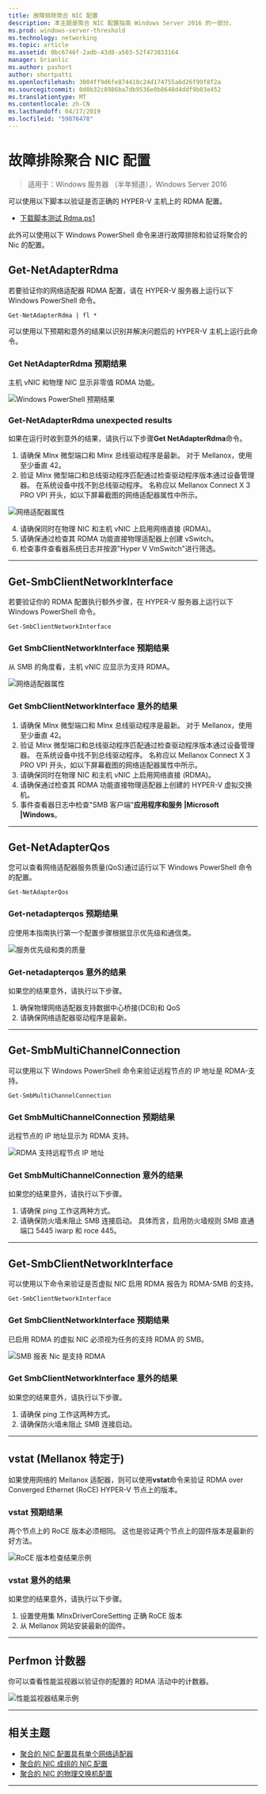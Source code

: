 ```yaml
---
title: 故障排除聚合 NIC 配置
description: 本主题是聚合 NIC 配置指南 Windows Server 2016 的一部分。
ms.prod: windows-server-threshold
ms.technology: networking
ms.topic: article
ms.assetid: 0bc6746f-2adb-43d8-a503-52f473833164
manager: brianlic
ms.author: pashort
author: shortpatti
ms.openlocfilehash: 3004ff9d6fe874410c24d174755a6d26f99f8f2a
ms.sourcegitcommit: 0d0b32c8986ba7db9536e0b8648d4ddf9b03e452
ms.translationtype: MT
ms.contentlocale: zh-CN
ms.lasthandoff: 04/17/2019
ms.locfileid: "59876478"
---
```

# <a name="troubleshooting-converged-nic-configurations"></a>故障排除聚合 NIC 配置

>适用于：Windows 服务器 （半年频道），Windows Server 2016

可以使用以下脚本以验证是否正确的 HYPER-V 主机上的 RDMA 配置。

- [下载脚本测试 Rdma.ps1](https://github.com/Microsoft/SDN/blob/master/Diagnostics/Test-Rdma.ps1)

此外可以使用以下 Windows PowerShell 命令来进行故障排除和验证将聚合的 Nic 的配置。

## <a name="get-netadapterrdma"></a>Get-NetAdapterRdma

若要验证你的网络适配器 RDMA 配置，请在 HYPER-V 服务器上运行以下 Windows PowerShell 命令。

    
    Get-NetAdapterRdma | fl *
    

可以使用以下预期和意外的结果以识别并解决问题后的 HYPER-V 主机上运行此命令。

### <a name="get-netadapterrdma-expected-results"></a>Get NetAdapterRdma 预期结果

主机 vNIC 和物理 NIC 显示非零值 RDMA 功能。

![Windows PowerShell 预期结果](../../media/Converged-NIC/CNIC-Troubleshooting/cnic-tshoot-01.jpg)

### <a name="get-netadapterrdma-unexpected-results"></a>Get-NetAdapterRdma unexpected results

如果在运行时收到意外的结果，请执行以下步骤**Get NetAdapterRdma**命令。

1. 请确保 Mlnx 微型端口和 Mlnx 总线驱动程序是最新。 对于 Mellanox，使用至少垂直 42。 
2. 验证 Mlnx 微型端口和总线驱动程序匹配通过检查驱动程序版本通过设备管理器。 在系统设备中找不到总线驱动程序。 名称应以 Mellanox Connect X 3 PRO VPI 开头，如以下屏幕截图的网络适配器属性中所示。

![网络适配器属性](../../media/Converged-NIC/CNIC-Troubleshooting/cnic-tshoot-02.jpg)

4. 请确保同时在物理 NIC 和主机 vNIC 上启用网络直接 (RDMA)。
5. 请确保通过检查其 RDMA 功能直接物理适配器上创建 vSwitch。
6. 检查事件查看器系统日志并按源"Hyper V VmSwitch"进行筛选。

--- 

## <a name="get-smbclientnetworkinterface"></a>Get-SmbClientNetworkInterface

若要验证你的 RDMA 配置执行额外步骤，在 HYPER-V 服务器上运行以下 Windows PowerShell 命令。


    Get-SmbClientNetworkInterface

### <a name="get-smbclientnetworkinterface-expected-results"></a>Get SmbClientNetworkInterface 预期结果

从 SMB 的角度看，主机 vNIC 应显示为支持 RDMA。

![网络适配器属性](../../media/Converged-NIC/CNIC-Troubleshooting/cnic-tshoot-03.jpg)


### <a name="get-smbclientnetworkinterface-unexpected-results"></a>Get SmbClientNetworkInterface 意外的结果

1. 请确保 Mlnx 微型端口和 Mlnx 总线驱动程序是最新。 对于 Mellanox，使用至少垂直 42。 
2. 验证 Mlnx 微型端口和总线驱动程序匹配通过检查驱动程序版本通过设备管理器。 在系统设备中找不到总线驱动程序。 名称应以 Mellanox Connect X 3 PRO VPI 开头，如以下屏幕截图的网络适配器属性中所示。
3. 请确保同时在物理 NIC 和主机 vNIC 上启用网络直接 (RDMA)。
4. 请确保通过检查其 RDMA 功能直接物理适配器上创建的 HYPER-V 虚拟交换机。
5. 事件查看器日志中检查"SMB 客户端"**应用程序和服务 |Microsoft |Windows**。

--- 

## <a name="get-netadapterqos"></a>Get-NetAdapterQos

您可以查看网络适配器服务质量\(QoS\)通过运行以下 Windows PowerShell 命令的配置。

    Get-NetAdapterQos

### <a name="get-netadapterqos-expected-results"></a>Get-netadapterqos 预期结果

应使用本指南执行第一个配置步骤根据显示优先级和通信类。

![服务优先级和类的质量](../../media/Converged-NIC/CNIC-Troubleshooting/cnic-tshoot-04.jpg)

### <a name="get-netadapterqos-unexpected-results"></a>Get-netadapterqos 意外的结果

如果您的结果意外，请执行以下步骤。

1. 确保物理网络适配器支持数据中心桥接\(DCB\)和 QoS
2. 请确保网络适配器驱动程序是最新。

--- 

## <a name="get-smbmultichannelconnection"></a>Get-SmbMultiChannelConnection

可以使用以下 Windows PowerShell 命令来验证远程节点的 IP 地址是 RDMA\-支持。

    Get-SmbMultiChannelConnection


### <a name="get-smbmultichannelconnection-expected-results"></a>Get SmbMultiChannelConnection 预期结果

远程节点的 IP 地址显示为 RDMA 支持。

![RDMA 支持远程节点 IP 地址](../../media/Converged-NIC/CNIC-Troubleshooting/cnic-tshoot-05.jpg)

### <a name="get-smbmultichannelconnection-unexpected-results"></a>Get SmbMultiChannelConnection 意外的结果

如果您的结果意外，请执行以下步骤。

1. 请确保 ping 工作这两种方式。
2. 请确保防火墙未阻止 SMB 连接启动。 具体而言，启用防火墙规则 SMB 直通端口 5445 iwarp 和 roce 445。

--- 

## <a name="get-smbclientnetworkinterface"></a>Get-SmbClientNetworkInterface

可以使用以下命令来验证是否虚拟 NIC 启用 RDMA 报告为 RDMA\-SMB 的支持。

    Get-SmbClientNetworkInterface


### <a name="get-smbclientnetworkinterface-expected-results"></a>Get SmbClientNetworkInterface 预期结果

已启用 RDMA 的虚拟 NIC 必须视为任务的支持 RDMA 的 SMB。

![SMB 报表 Nic 是支持 RDMA](../../media/Converged-NIC/CNIC-Troubleshooting/cnic-tshoot-06.jpg)

### <a name="get-smbclientnetworkinterface-unexpected-results"></a>Get SmbClientNetworkInterface 意外的结果

如果您的结果意外，请执行以下步骤。

1. 请确保 ping 工作这两种方式。
2. 请确保防火墙未阻止 SMB 连接启动。

--- 

## <a name="vstat-mellanox-specific"></a>vstat \(Mellanox 特定于\)

如果使用网络的 Mellanox 适配器，则可以使用**vstat**命令来验证 RDMA over Converged Ethernet \(RoCE\) HYPER-V 节点上的版本。

### <a name="vstat-expected-results"></a>vstat 预期结果

两个节点上的 RoCE 版本必须相同。 这也是验证两个节点上的固件版本是最新的好方法。

![RoCE 版本检查结果示例](../../media/Converged-NIC/CNIC-Troubleshooting/cnic-tshoot-07.jpg)

### <a name="vstat-unexpected-results"></a>vstat 意外的结果

如果您的结果意外，请执行以下步骤。

1. 设置使用集 MlnxDriverCoreSetting 正确 RoCE 版本
2. 从 Mellanox 网站安装最新的固件。

--- 

## <a name="perfmon-counters"></a>Perfmon 计数器

你可以查看性能监视器以验证你的配置的 RDMA 活动中的计数器。

![性能监视器结果示例](../../media/Converged-NIC/CNIC-Troubleshooting/cnic-tshoot-08.jpg)

--- 

## <a name="related-topics"></a>相关主题

- [聚合的 NIC 配置具有单个网络适配器](cnic-single.md)
- [聚合的 NIC 成组的 NIC 配置](cnic-datacenter.md)
- [聚合的 NIC 的物理交换机配置](cnic-app-switch-config.md)

---
